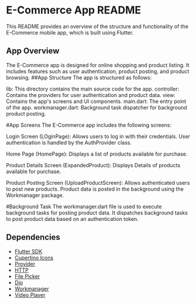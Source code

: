# E-Commerce App README

This README provides an overview of the structure and functionality of the E-Commerce mobile app, which is built using Flutter.

## App Overview

The E-Commerce app is designed for online shopping and product listing. It includes features such as user authentication, product posting, and product browsing.
##App Structure
The app is structured as follows:

lib: This directory contains the main source code for the app.
controller: Contains the providers for user authentication and product data.
view: Contains the app's screens and UI components.
main.dart: The entry point of the app.
workmanager.dart: Background task dispatcher for background product posting.

#App Screens
The E-Commerce app includes the following screens:

Login Screen (LOginPage): Allows users to log in with their credentials. User authentication is handled by the AuthProvider class.

Home Page (HomePage): Displays a list of products available for purchase.

Product Details Screen (ExpandedProduct): Displays Details of products available for purchase.

Product Posting Screen (UploadProductScreen): Allows authenticated users to post new products. Product data is posted in the background using the Workmanager package.

#Background Task
The workmanager.dart file is used to execute background tasks for posting product data. It dispatches background tasks to post product data based on an authentication token.

## Dependencies

- [Flutter SDK](https://flutter.dev/)
- [Cupertino Icons](https://pub.dev/packages/cupertino_icons)
- [Provider](https://pub.dev/packages/provider)
- [HTTP](https://pub.dev/packages/http)
- [File Picker](https://pub.dev/packages/file_picker)
- [Dio](https://pub.dev/packages/dio)
- [Workmanager](https://pub.dev/packages/workmanager)
- [Video Player](https://pub.dev/packages/video_player)
